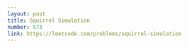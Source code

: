 ```yaml
---
layout: post
title: Squirrel Simulation
number: 573
link: https://leetcode.com/problems/squirrel-simulation
---
```

